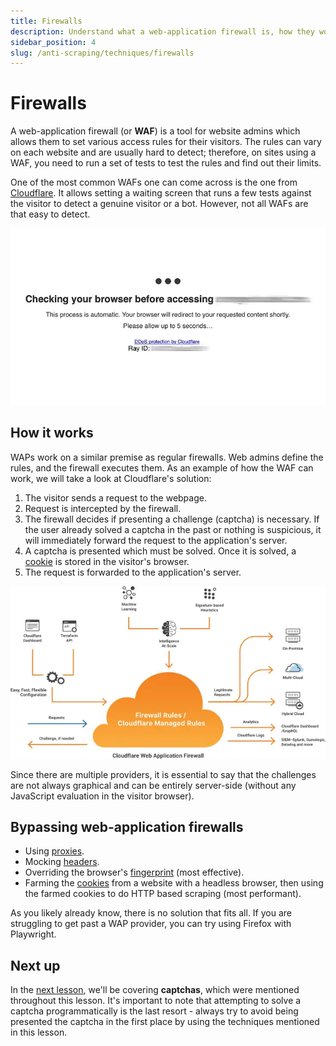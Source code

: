 ```yaml
---
title: Firewalls
description: Understand what a web-application firewall is, how they work, and the various common techniques for avoiding them altogether.
sidebar_position: 4
slug: /anti-scraping/techniques/firewalls
---
```


# [](#firewalls) Firewalls

A web-application firewall (or **WAF**) is a tool for website admins which allows them to set various access rules for their visitors. The rules can vary on each website and are usually hard to detect; therefore, on sites using a WAF, you need to run a set of tests to test the rules and find out their limits.

One of the most common WAFs one can come across is the one from [Cloudflare](https://www.cloudflare.com). It allows setting a waiting screen that runs a few tests against the visitor to detect a genuine visitor or a bot. However, not all WAFs are that easy to detect.

![Cloudflare waiting screen](./images/cloudflare.webp)

## [](#how-it-works) How it works

WAPs work on a similar premise as regular firewalls. Web admins define the rules, and the firewall executes them. As an example of how the WAF can work, we will take a look at Cloudflare's solution:

1. The visitor sends a request to the webpage.
2. Request is intercepted by the firewall.
3. The firewall decides if presenting a challenge (captcha) is necessary. If the user already solved a captcha in the past or nothing is suspicious, it will immediately forward the request to the application's server.
4. A captcha is presented which must be solved. Once it is solved, a [cookie](../../concepts/http_cookies.md) is stored in the visitor's browser.
5. The request is forwarded to the application's server.

![Cloudflare WAP workflow](./images/cloudflare-graphic.webp)

Since there are multiple providers, it is essential to say that the challenges are not always graphical and can be entirely server-side (without any JavaScript evaluation in the visitor browser).

## [](#bypassing-firewalls) Bypassing web-application firewalls

- Using [proxies](../mitigation/proxies.md).
- Mocking [headers](../../concepts/http_headers.md).
- Overriding the browser's [fingerprint](./fingerprinting.md) (most effective).
- Farming the [cookies](../../concepts/http_cookies.md) from a website with a headless browser, then using the farmed cookies to do HTTP based scraping (most performant).

As you likely already know, there is no solution that fits all. If you are struggling to get past a WAP provider, you can try using Firefox with Playwright.

## [](#next) Next up

In the [next lesson](./captchas.md), we'll be covering **captchas**, which were mentioned throughout this lesson. It's important to note that attempting to solve a captcha programmatically is the last resort - always try to avoid being presented the captcha in the first place by using the techniques mentioned in this lesson.
